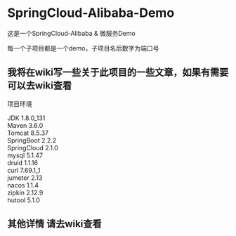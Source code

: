 # SpringCloud-Alibaba-Demo

这是一个SpringCloud-Alibaba & 微服务Demo

每一个子项目都是一个demo，子项目名后数字为端口号

## 我将在wiki写一些关于此项目的一些文章，如果有需要可以去wiki查看

<p>项目环境</p>
JDK 1.8.0_131<br>
Maven 3.6.0<br>
Tomcat 8.5.37<br>
SpringBoot 2.2.2<br>
SpringCloud 2.1.0<br>
mysql 5.1.47<br>
druid 1.1.16<br>
curl 7.69.1_1<br>
jumeter 2.13<br>
nacos 1.1.4<br>
zipkin 2.12.9<br>
hutool 5.1.0<br>


## 其他详情  请去wiki查看

